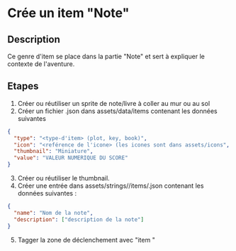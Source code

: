 # Crée un item "Note"

## Description

Ce genre d'item se place dans la partie "Note" et sert à expliquer le contexte de l'aventure.

## Etapes

1) Créer ou réutiliser un sprite de note/livre à coller au mur ou au sol
2) Créer un fichier <item-ref>.json dans assets/data/items contenant les données suivantes
```json
{
  "type": "<type-d'item> (plot, key, book)",
  "icon": "<reférence de l'icone> (les icones sont dans assets/icons",
  "thumbnail": "Miniature",
  "value": "VALEUR NUMERIQUE DU SCORE"
}
```
3) Créer ou réutiliser le thumbnail.
4) Créer une entrée dans assets/strings/<lang>/items/<item-ref>.json contenant les données suivantes :
```json
{
  "name": "Nom de la note",
  "description": ["description de la note"]
}
```
5) Tagger la zone de déclenchement avec "item <item-ref>"
